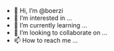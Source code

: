 - 👋 Hi, I’m @boerzi
- 👀 I’m interested in ...
- 🌱 I’m currently learning ...
- 💞️ I’m looking to collaborate on ...
- 📫 How to reach me ...

<!---
boerzi/boerzi is a ✨ special ✨ repository because its `README.md` (this file) appears on your GitHub profile.
You can click the Preview link to take a look at your changes.
--->
